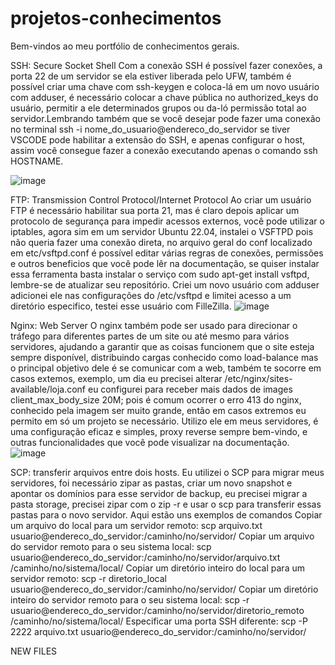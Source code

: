 # projetos-conhecimentos

Bem-vindos ao meu portfólio de conhecimentos gerais.

SSH: Secure Socket Shell
Com a conexão SSH é possível fazer conexões, a porta 22 de um servidor se ela estiver liberada pelo UFW, também é possível criar uma chave com ssh-keygen e coloca-lá em um novo usuário com adduser, é necessário colocar a chave pública no authorized_keys do usuário, permitir a ele determinados grupos ou da-ló permissão total ao servidor.Lembrando também que se você desejar pode fazer uma conexão no terminal ssh -i nome_do_usuario@endereco_do_servidor se tiver VSCODE pode habilitar a extensão do SSH, e apenas configurar o host, assim você consegue fazer a conexão executando apenas o comando ssh HOSTNAME. 

![image](https://github.com/Alerpina/projetos-conhecimentos/assets/101226446/a79c6c22-8d72-44a9-990f-7e9422132e0c)

FTP: Transmission Control Protocol/Internet Protocol
Ao criar um usuário FTP é necessário habilitar sua porta 21, mas é claro depois aplicar um protocolo de segurança para impedir acessos externos, você pode utilizar o iptables, agora sim em um servidor Ubuntu 22.04, instalei o VSFTPD pois não queria fazer uma conexão direta, no arquivo geral do conf localizado em etc/vsftpd.conf é possível editar várias regras de conexões, permissões e outros beneficios que você pode lêr na documentação, se quiser instalar essa ferramenta basta instalar o serviço com sudo apt-get install vsftpd, lembre-se de atualizar seu repositório. 
Criei um novo usuário com adduser adicionei ele nas configurações do /etc/vsftpd e limitei acesso a um diretório especifico, testei esse usuário com FilleZilla.
![image](https://github.com/Alerpina/projetos-conhecimentos/assets/101226446/eb26828d-a230-4a2d-9196-40be16fca159)

Nginx: Web Server
O nginx também pode ser usado para direcionar o tráfego para diferentes partes de um site ou até mesmo para vários servidores, ajudando a garantir que as coisas funcionem que o site esteja sempre disponível, distribuindo cargas conhecido como load-balance mas o principal objetivo dele é se comunicar com a web, também te socorre em casos extemos, exemplo, um dia eu precisei alterar /etc/nginx/sites-available/loja.conf eu configurei para receber mais dados de images  client_max_body_size 20M; pois é comum ocorrer o erro 413 do nginx, conhecido pela imagem ser muito grande, então em casos extremos eu permito em só um projeto se necessário. Utilizo ele em meus servidores, é uma configuração eficaz e simples, proxy reverse sempre bem-vindo, e outras funcionalidades que você pode visualizar na documentação.
![image](https://github.com/Alerpina/projetos-conhecimentos/assets/101226446/f2878220-9882-44c0-8589-226f3dc53ce0)


SCP: transferir arquivos entre dois hosts.
Eu utilizei o SCP para migrar meus servidores, foi necessário zipar as pastas, criar um novo snapshot e apontar os domínios para esse servidor de backup, eu precisei migrar a pasta storage, precisei zipar com o zip -r e usar o scp para transferir essas pastas para o novo servidor. Aqui estão uns exemplos de comandos Copiar um arquivo do local para um servidor remoto: scp arquivo.txt usuario@endereco_do_servidor:/caminho/no/servidor/
Copiar um arquivo do servidor remoto para o seu sistema local: scp usuario@endereco_do_servidor:/caminho/no/servidor/arquivo.txt /caminho/no/sistema/local/
Copiar um diretório inteiro do local para um servidor remoto: scp -r diretorio_local usuario@endereco_do_servidor:/caminho/no/servidor/
Copiar um diretório inteiro do servidor remoto para o seu sistema local: scp -r usuario@endereco_do_servidor:/caminho/no/servidor/diretorio_remoto /caminho/no/sistema/local/
Especificar uma porta SSH diferente: scp -P 2222 arquivo.txt usuario@endereco_do_servidor:/caminho/no/servidor/


NEW FILES






